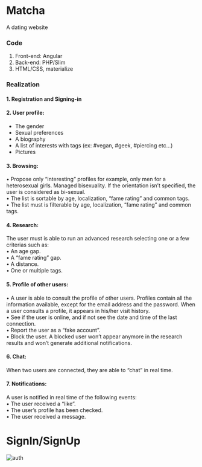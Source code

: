 # Matcha
A dating website
### Code
1. Front-end: Angular
2. Back-end: PHP/Slim
3. HTML/CSS, materialize
### Realization
#### 1. Registration and Signing-in
#### 2. User profile:</br>
  * The gender</br>
  * Sexual preferences</br>
  * A biography</br>
  * A list of interests with tags (ex: #vegan, #geek, #piercing etc...)</br>
  * Pictures</br>
#### 3. Browsing:</br>
  • Propose only “interesting” profiles for example, only men for a heterosexual
    girls. Managed bisexuality. If the orientation isn’t specified, the user is
    considered as bi-sexual.</br>
  • The list is sortable by age, localization, “fame rating” and common tags.</br>
  • The list must is filterable by age, localization, “fame rating” and common tags.</br>
#### 4. Research:</br>
  The user must is able to run an advanced research selecting one or a few criterias such as:</br>
    • An age gap.</br>
    • A “fame rating” gap.</br>
    • A distance.</br>
    • One or multiple tags.</br>
#### 5. Profile of other users:</br>
  • A user is able to consult the profile of other users. Profiles contain all the
    information available, except for the email address and the password.
    When a user consults a profile, it appears in his/her visit history.</br>
  • See if the user is online, and if not see the date and time of the last connection.</br>
  • Report the user as a “fake account”.</br>
  • Block the user. A blocked user won’t appear anymore in the research results and
    won’t generate additional notifications.</br>
#### 6. Chat:</br>
   When two users are connected, they are able to “chat” in real time.</br>
#### 7. Notifications:</br>
   A user is notified in real time of the following events:</br>
     • The user received a “like”.</br>
     • The user’s profile has been checked.</br>
     • The user received a message.</br>

# SignIn/SignUp
![auth](http://g.recordit.co/VoFNCY4Q3J.gif)
